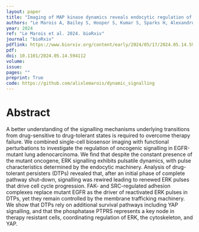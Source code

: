 ```yaml
---
layout: paper
title: "Imaging of MAP kinase dynamics reveals endocytic regulation of pulsatile signalling and network re-wiring in response to targeted therapy in EGFR-mutant non-small cell lung cancer"
authors: "Le Marois A, Bailey S, Hooper S, Kumar S, Sparks H, Alexandrov Y, Caswell D, Fröhlich F, Schlegelmilch K, Valand K, Martin M, Narvaez A, Swanton C, Downward J, Dunsby C, French P, Sahai E"
year: 2024
ref: "Le Marois et al. 2024. bioRxiv"
journal: "bioRxiv"
pdflink: https://www.biorxiv.org/content/early/2024/05/17/2024.05.14.594112.full.pdf
pdf: 
doi: 10.1101/2024.05.14.594112
volume: 
issue: 
pages: ""
preprint: True
code: https://github.com/alixlemarois/dynamic_signalling
---
```


# Abstract

A better understanding of the signalling mechanisms underlying transitions from drug-sensitive to drug-tolerant states is required to overcome therapy failure. We combined single-cell biosensor imaging with functional perturbations to investigate the regulation of oncogenic signalling in EGFR-mutant lung adenocarcinoma. We find that despite the constant presence of the mutant oncogene, ERK signalling exhibits pulsatile dynamics, with pulse characteristics determined by the endocytic machinery. Analysis of drug-tolerant persisters (DTPs) revealed that, after an initial phase of complete pathway shut-down, signalling was rewired leading to renewed ERK pulses that drive cell cycle progression. FAK- and SRC-regulated adhesion complexes replace mutant EGFR as the driver of reactivated ERK pulses in DTPs, yet they remain controlled by the membrane trafficking machinery. We show that DTPs rely on additional survival pathways including YAP signalling, and that the phosphatase PTPRS represents a key node in therapy resistant cells, coordinating regulation of ERK, the cytoskeleton, and YAP.
